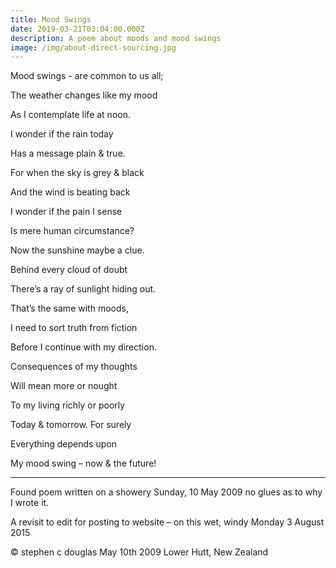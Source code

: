 ```yaml
---
title: Mood Swings
date: 2019-03-21T03:04:00.000Z
description: A poem about moods and mood swings
image: /img/about-direct-sourcing.jpg
---
```

Mood swings - are common to us all;

The weather changes like my mood

As I contemplate life at noon.

I wonder if the rain today

Has a message plain & true.

For when the sky is grey & black

And the wind is beating back

I wonder if the pain I sense

Is mere human circumstance?

Now the sunshine maybe a clue.

Behind every cloud of doubt

There’s a ray of sunlight hiding out.

That’s the same with moods,

I need to sort truth from fiction

Before I continue with my direction.

Consequences of my thoughts

Will mean more or nought

To my living richly or poorly

Today & tomorrow.  For surely

Everything depends upon

My mood swing – now & the future!

---

Found poem written on a showery Sunday, 10 May 2009 no glues as to why I wrote it. 

A revisit to edit for posting to website – on this wet, windy Monday 3 August 2015

© stephen c douglas May 10th 2009 Lower Hutt, New Zealand
